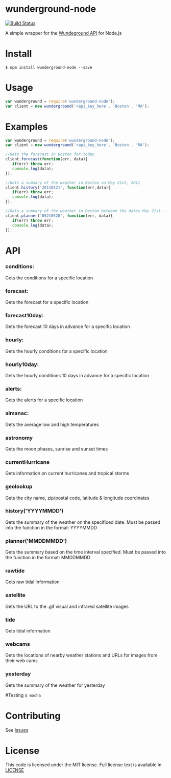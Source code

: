 # wunderground-node
[![Build Status](https://travis-ci.org/dmccrevan/wunderground-node.svg?branch=master)](https://travis-ci.org/dmccrevan/wunderground-node)

A simple wrapper for the [Wundeground API](http://www.wunderground.com/weather/api) for Node.js

# Install
 `$ npm install wunderground-node --save`

# Usage
 ```js
 var wunderground = require('wunderground-node');
 var client = new wunderground('<api_key_here', 'Boston', 'MA');
```

# Examples
 ```js
 var wunderground = require('wunderground-node');
 var client = new wunderground('<api_key_here', 'Boston', 'MA');

 //Gets the forecast in Boston for today
 client.forecast(function(err, data){
 	if(err) throw err;
 	console.log(data);
 });

 //Gets a summary of the weather in Boston on May 21st, 2011
 client.history('20110521', function(err,data){
 	if(err) throw err;
 	console.log(data);
 });

 //Gets a summary of the weather in Boston between the dates May 21st - May 28th of this year.
 client.planner('05210528', function(err, data){
 	if(err) throw err;
 	console.log(data);
 });
 ```

# API

### conditions:
 Gets the conditions for a specific location

### forecast:
 Gets the forecast for a specific location

### forecast10day:
 Gets the forecast 10 days in advance for a specific location

### hourly:
 Gets the hourly conditions for a specific location

### hourly10day:
 Gets the hourly conditions 10 days in advance for a specific location

### alerts:
 Gets the alerts for a specific location

### almanac:
 Gets the average low and high temperatures

### astronomy
 Gets the moon phases, sunrise and sunset times

### currentHurricane
 Gets information on current hurricanes and tropical storms

### geolookup
 Gets the city name, zip/postal code, latitude & longitude coordinates

### history('YYYYMMDD')
 Gets the summary of the weather on the specificed date. Must be passed into the function in the format: YYYYMMDD

### planner('MMDDMMDD')
 Gets the summary based on the time interval specified. Must be passed into the function in the format: MMDDMMDD

### rawtide
 Gets raw tidal information

### satellite
 Gets the URL to the .gif visual and infrared satellite images

### tide 
 Gets tidal information

### webcams
 Gets the locations of nearby weather stations and URLs for images from their web cams

### yesterday
 Gets the summary of the weather for yesterday

#Testing
 `$ mocha`

# Contributing
 See [Issues](https://github.com/dmccrevan/wunderground-node/issues)

# License
 This code is licensed under the MIT license. Full license text is available in [LICENSE](https://github.com/dmccrevan/wunderground-node/blob/master/LICENSE)
